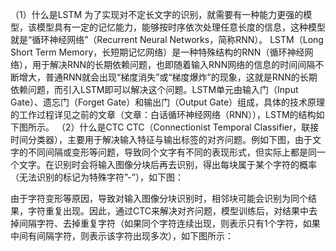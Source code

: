 （1）什么是LSTM
为了实现对不定长文字的识别，就需要有一种能力更强的模型，该模型具有一定的记忆能力，能够按时序依次处理任意长度的信息，这种模型就是“循环神经网络”（Recurrent Neural Networks，简称RNN）。
LSTM（Long Short Term Memory，长短期记忆网络）是一种特殊结构的RNN（循环神经网络），用于解决RNN的长期依赖问题，也即随着输入RNN网络的信息的时间间隔不断增大，普通RNN就会出现“梯度消失”或“梯度爆炸”的现象，这就是RNN的长期依赖问题，而引入LSTM即可以解决这个问题。LSTM单元由输入门（Input Gate）、遗忘门（Forget Gate）和输出门（Output Gate）组成，具体的技术原理的工作过程详见之前的文章（文章：白话循环神经网络（RNN）），LSTM的结构如下图所示。
 [](https://github.com/DemonXD/AIOHttp-enhancOCR/torch/lstm_ctc/images/lstm.jpg)
（2）什么是CTC
CTC（Connectionist Temporal Classifier，联接时间分类器），主要用于解决输入特征与输出标签的对齐问题。例如下图，由于文字的不同间隔或变形等问题，导致同个文字有不同的表现形式，但实际上都是同一个文字。在识别时会将输入图像分块后再去识别，得出每块属于某个字符的概率（无法识别的标记为特殊字符”-”），如下图：
[](https://github.com/DemonXD/AIOHttp-enhancOCR/torch/lstm_ctc/images/ctc1.jpg)

由于字符变形等原因，导致对输入图像分块识别时，相邻块可能会识别为同个结果，字符重复出现。因此，通过CTC来解决对齐问题，模型训练后，对结果中去掉间隔字符、去掉重复字符（如果同个字符连续出现，则表示只有1个字符，如果中间有间隔字符，则表示该字符出现多次），如下图所示：
[](https://github.com/DemonXD/AIOHttp-enhancOCR/torch/lstm_ctc/images/ctc2.jpg)